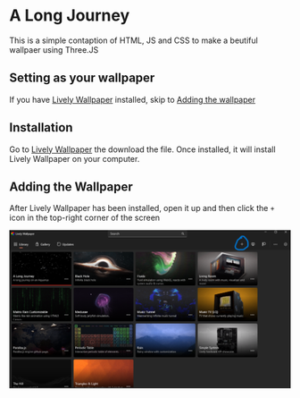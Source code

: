# A Long Journey

This is a simple contaption of HTML, JS and CSS to make a beutiful wallpaer using Three.JS

## Setting as your wallpaper

If you have [Lively Wallpaper](https://apps.microsoft.com/detail/9ntm2qc6qws7?hl=en-US&gl=US) installed, skip to [Adding the wallpaper](https://github.com/raedhashmi/A-Long-Journey/blob/main/README.md#adding-the-wallpaper)

## Installation 

Go to [Lively Wallpaper](https://apps.microsoft.com/detail/9ntm2qc6qws7?hl=en-US&gl=US) the download the file. Once installed, it will install Lively Wallpaper on your computer.

## Adding the Wallpaper

After Lively Wallpaper has been installed, open it up and then click the ```+``` icon in the top-right corner of the screen

![Lively_Screenshot](https://github.com/raedhashmi/A-Long-Journey/blob/e788e8cf0e5cf526f992f2a126bf18871f20a9c9/Screenshot%202025-02-24%20215009.png)
